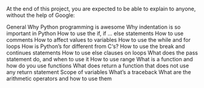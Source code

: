 At the end of this project, you are expected to be able to explain to anyone, without the help of Google:

General
Why Python programming is awesome
Why indentation is so important in Python
How to use the if, if ... else statements
How to use comments
How to affect values to variables
How to use the while and for loops
How is Python’s for different from C‘s?
How to use the break and continues statements
How to use else clauses on loops
What does the pass statement do, and when to use it
How to use range
What is a function and how do you use functions
What does return a function that does not use any return statement
Scope of variables
What’s a traceback
What are the arithmetic operators and how to use them
